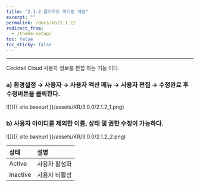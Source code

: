 ```yaml
---
title: "2.1.2 클라우드 미터링 계정"
excerpt: ""
permalink: /docs/ko/2.1.2/
redirect_from:
  - /theme-setup/
toc: false
toc_sticky: false
---
```


---
Cocktail Cloud 사용자 정보를 편집 하는 기능 이다.

### a\) 환경설정 → 사용자 → 사용자 액션 메뉴 → 사용자 편집 → 수정완료 후 수정버튼을 클릭한다.
![]({{ site.baseurl }}/assets/KR/3.0.0/2.1.2_1.png)

### b\) 사용자 아이디를 제외한 이름, 상태 및 권한 수정이 가능하다.
![]({{ site.baseurl }}/assets/KR/3.0.0/2.1.2_2.png)

| 상태 | **설명** |
| :--- | :--- |
| Active | 사용자 활성화 |
| Inactive | 사용자 비활성 |
